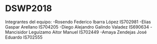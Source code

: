 ﻿# DSWP2018

Integrantes del equipo:
  -Rosendo Federico Ibarra López IS702981
  -Elias Gaspar Arellano IS704205
  -Diego Alejandro Galindo Valadez IS690634
  -Mancisidor Leguízamo Aitor Manuel IS702449
  -Amaya Zendejas José Eduardo IS702555

